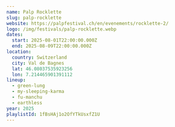 ```yaml
---
name: Palp Rocklette
slug: palp-rocklette
website: https://palpfestival.ch/en/evenements/rocklette-2/
logo: /img/festivals/palp-rocklette.webp
dates:
  start: 2025-08-01T22:00:00.000Z
  end: 2025-08-09T22:00:00.000Z
location:
  country: Switzerland
  city: Val de Bagnes
  lat: 46.08037535923256
  lon: 7.214465901391112
lineup:
  - green-lung
  - my-sleeping-karma
  - fu-manchu
  - earthless
year: 2025
playlistId: 1fBsHAj1o2OfYTkUsxfZ1U
---
```

